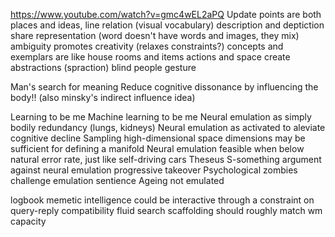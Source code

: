 https://www.youtube.com/watch?v=gmc4wEL2aPQ
Update points are both places and ideas, line relation (visual vocabulary)
description and deptiction share representation (word doesn't have words and images, they mix)
ambiguity promotes creativity (relaxes constraints?)
concepts and exemplars are like house rooms and items
actions and space create abstractions (spraction)
blind people gesture

Man's search for meaning
Reduce cognitive dissonance by influencing the body!! (also minsky's indirect influence idea)

Learning to be me
Machine learning to be me
Neural emulation as simply bodily redundancy (lungs, kidneys)
Neural emulation as activated to aleviate cognitive decline
Sampling high-dimensional space dimensions may be sufficient for defining a manifold
Neural emulation feasible when below natural error rate, just like self-driving cars
Theseus S-something argument against neural emulation progressive takeover
Psychological zombies challenge emulation sentience
Ageing not emulated

logbook
memetic intelligence could be interactive through a constraint on query-reply compatibility
fluid search scaffolding should roughly match wm capacity
